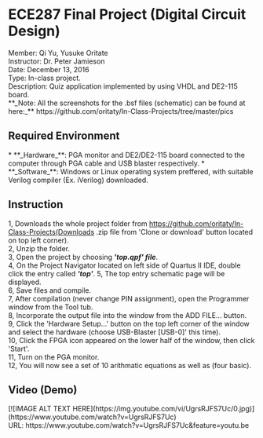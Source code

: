 <h1>ECE287 Final Project (Digital Circuit Design)</h1>
Member: Qi Yu, Yusuke Oritate<br/>
Instructor: Dr. Peter Jamieson<br/>
Date: December 13, 2016<br/>
Type: In-class project. <br/>
Description: Quiz application implemented by using VHDL and DE2-115 board.<br/>
**_Note: All the screenshots for the .bsf files (schematic) can be found at here:_** https://github.com/oritaty/In-Class-Projects/tree/master/pics<br/>
<h2>Required Environment</h2>
* **_Hardware_**: PGA monitor and DE2/DE2-115 board connected to the computer through PGA cable and USB blaster respectively.
* **_Software_**: Windows or Linux operating system preffered, with suitable Verilog compiler (Ex. iVerilog) downloaded.<br/>

<h2>Instruction</h2>

1, Downloads the whole project folder from https://github.com/oritaty/In-Class-Projects(Downloads .zip file from 'Clone or download' button located on top left corner).<br/>
2, Unzip the folder.<br/>
3, Open the project by choosing **_'top.qpf' file_**.<br/>
4, On the Project Navigator located on left side of Quartus II IDE, double click the entry called **_'top'_**.
5, The top entry schematic page will be displayed.<br/>
6, Save files and compile.<br/>
7, After compilation (never change PIN assignment), open the Programmer window from the Tool tub.<br/>
8, Incorporate the output file into the window from the ADD FILE... button. <br/>
9, Click the 'Hardware Setup...' button on the top left corner of the window and select the hardware (choose USB-Blaster [USB-0]' this time).<br/>
10, Click the FPGA icon appeared on the lower half of the window, then click 'Start'.<br/>
11, Turn on the PGA monitor.<br/>
12, You will now see a set of 10 arithmatic equations as well as  (four basic).<br/>

<h2>Video (Demo)</h2>
[![IMAGE ALT TEXT HERE](https://img.youtube.com/vi/UgrsRJFS7Uc/0.jpg)](https://www.youtube.com/watch?v=UgrsRJFS7Uc)<br/>
URL: https://www.youtube.com/watch?v=UgrsRJFS7Uc&feature=youtu.be<br/>
